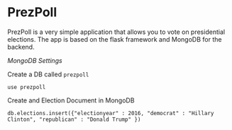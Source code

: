 PrezPoll
==================
PrezPoll is a very simple application that allows you to vote on presidential elections.
The app is based on the flask framework and MongoDB for the backend.

*MongoDB Settings*

Create a DB called `prezpoll`

`use prezpoll`

Create and Election Document in MongoDB

`db.elections.insert({"electionyear" : 2016, "democrat" : "Hillary Clinton", "republican" : "Donald Trump" })`
